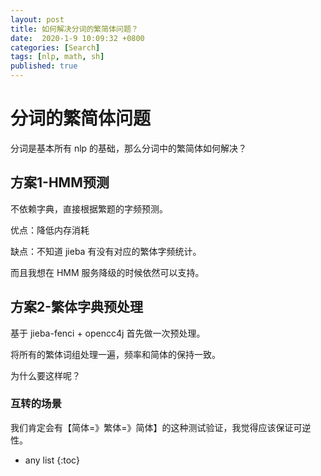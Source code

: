 ```yaml
---
layout: post
title: 如何解决分词的繁简体问题？
date:  2020-1-9 10:09:32 +0800
categories: [Search]
tags: [nlp, math, sh]
published: true
---
```


# 分词的繁简体问题

分词是基本所有 nlp 的基础，那么分词中的繁简体如何解决？


## 方案1-HMM预测

不依赖字典，直接根据繁题的字频预测。

优点：降低内存消耗

缺点：不知道 jieba 有没有对应的繁体字频统计。

而且我想在 HMM 服务降级的时候依然可以支持。

## 方案2-繁体字典预处理

基于 jieba-fenci + opencc4j 首先做一次预处理。

将所有的繁体词组处理一遍，频率和简体的保持一致。

为什么要这样呢？

### 互转的场景

我们肯定会有【简体=》繁体=》简体】的这种测试验证，我觉得应该保证可逆性。


* any list
{:toc}